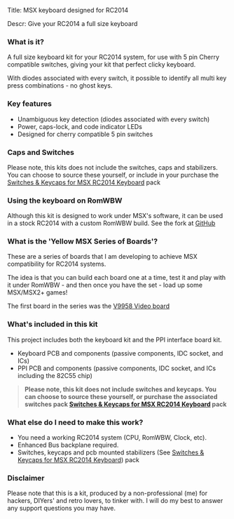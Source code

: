Title: MSX keyboard designed for RC2014

Descr: Give your RC2014 a full size keyboard

### What is it?

A full size keyboard kit for your RC2014 system, for use with 5 pin Cherry compatible switches, giving your kit that perfect clicky keyboard.

With diodes associated with every switch, it possible to identify all multi key press combinations - no ghost keys.

### Key features

* Unambiguous key detection (diodes associated with every switch)
* Power, caps-lock, and code indicator LEDs
* Designed for cherry compatible 5 pin switches

### Caps and Switches

Please note, this kits does not include the switches, caps and stabilizers.  You can choose to source these yourself, or include in your purchase the [Switches & Keycaps for MSX RC2014 Keyboard](https://www.tindie.com/products/dinotron/switches-keycaps-for-msx-rc2014-keyboard/) pack

### Using the keyboard on RomWBW

Although this kit is designed to work under MSX's software, it can be used in a stock RC2014 with a custom RomWBW build.  See the fork at [GitHub](https://github.com/vipoo/RomWBW/tree/yellow-msx-boards)

### What is the 'Yellow MSX Series of Boards'?

These are a series of boards that I am developing to achieve MSX compatibility for RC2014 systems.

The idea is that you can build each board one at a time, test it and play with it under RomWBW - and then once you have the set - load up some MSX/MSX2+ games!

The first board in the series was the [V9958 Video board](https://www.tindie.com/products/dinotron/v9958-msx-video-advanced-module-for-rc2014)

### What's included in this kit

This project includes both the keyboard kit and the PPI interface board kit.

* Keyboard PCB and components (passive components, IDC socket, and ICs)
* PPI PCB and components (passive components, IDC socket, and ICs including the 82C55 chip)

> **Please note, this kit does not include switches and keycaps.  You can choose to source these yourself, or purchase the associated switches pack [Switches & Keycaps for MSX RC2014 Keyboard](https://www.tindie.com/products/dinotron/switches-keycaps-for-msx-rc2014-keyboard/) pack**

### What else do I need to make this work?

* You need a working RC2014 system (CPU, RomWBW, Clock, etc).
* Enhanced Bus backplane required.
* Switches, keycaps and pcb mounted stabilizers (See [Switches & Keycaps for MSX RC2014 Keyboard](https://www.tindie.com/products/dinotron/switches-keycaps-for-msx-rc2014-keyboard/)) pack

### Disclaimer

Please note that this is a kit, produced by a non-professional (me) for hackers, DIYers' and retro lovers, to tinker with.  I will do my best to answer any support questions you may have.
